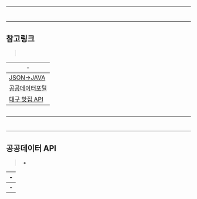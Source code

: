

---
#
---

참고링크
---
> <br>

|-|
|-|
|[JSON->JAVA](https://json2csharp.com/code-converters/json-to-pojo)|
|[공공데이터포털](https://www.data.go.kr/)|
|[대구 맛집 API](https://www.data.go.kr/data/15057236/openapi.do)|

```

```


---
#
---

공공데이터 API
---
> - <br>

|-|
|-|
|-|


```

```
